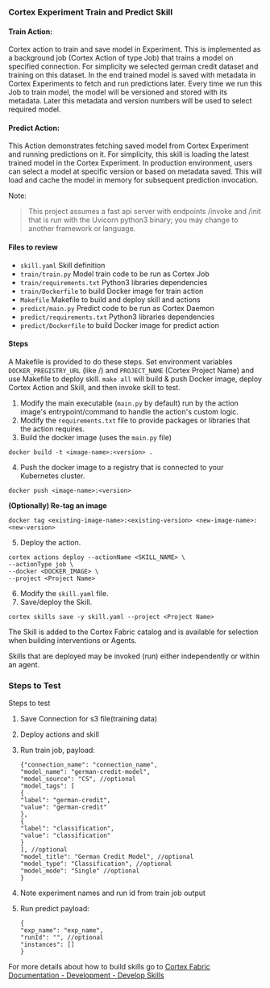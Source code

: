 ### Cortex Experiment Train and Predict Skill

#### Train Action: 
Cortex action to train and save model in Experiment. 
This is implemented as a background job (Cortex Action of type Job) that trains a model on specified connection.
For simplicity we selected german credit dataset and training on this dataset. 
In the end trained model is saved with metadata in Cortex Experiments to fetch and run predictions later.
Every time we run this Job to train model, the model will be versioned and stored with its metadata. 
Later this metadata and version numbers will be used to select required model.

#### Predict Action: 
This Action demonstrates fetching saved model from Cortex Experiment and running predictions on it. 
For simplicity, this skill is loading the latest trained model in the Cortex Experiment. 
In production environment, users can select a model at specific version or based on metadata saved. 
This will load and cache the model in memory for subsequent prediction invocation.

Note:
>This project assumes a fast api server with endpoints /invoke and /init that is run with the Uvicorn python3 binary; 
you may change to another framework or language.

#### Files to review
* `skill.yaml` Skill definition
* `train/train.py` Model train code to be run as Cortex Job
* `train/requirements.txt` Python3 libraries dependencies
* `train/Dockerfile` to build Docker image for train action
* `Makefile` Makefile to build and deploy skill and actions
* `predict/main.py` Predict code to be run as Cortex Daemon
* `predict/requirements.txt` Python3 libraries dependencies
* `predict/Dockerfile` to build Docker image for predict action

#### Steps

A Makefile is provided to do these steps. Set environment variables `DOCKER_PREGISTRY_URL` (like <docker-registry-url>/<namespace-org>) and `PROJECT_NAME` (Cortex Project Name) and use Makefile to deploy skill.
`make all` will build & push Docker image, deploy Cortex Action and Skill, and then invoke skill to test.  

1. Modify the main executable (`main.py` by default) run by the action image's entrypoint/command to handle the action's custom logic.
2. Modify the `requirements.txt` file to provide packages or libraries that the action requires.
3. Build the docker image (uses the `main.py` file)
  ```
  docker build -t <image-name>:<version> .
  ```
4. Push the docker image to a registry that is connected to your Kubernetes cluster.
  ```
  docker push <image-name>:<version>
  ```

  **(Optionally) Re-tag an image**
  ```
  docker tag <existing-image-name>:<existing-version> <new-image-name>:<new-version>
  ```
5. Deploy the action.
  ```
  cortex actions deploy --actionName <SKILL_NAME> \
  --actionType job \
  --docker <DOCKER_IMAGE> \
  --project <Project Name>
  ```
6. Modify the `skill.yaml` file.
7. Save/deploy the Skill.
  ```
  cortex skills save -y skill.yaml --project <Project Name>
  ```

   The Skill is added to the Cortex Fabric catalog and is available for selection when building interventions or Agents.

   Skills that are deployed may be invoked (run) either independently or within an agent.

### Steps to Test

Steps to test

1. Save Connection for s3 file(training data)

2. Deploy actions and skill

3. Run train job, payload:
    ```
    {"connection_name": "connection_name",
    "model_name": "german-credit-model",
    "model_source": "CS", //optional
    "model_tags": [
    {
    "label": "german-credit",
    "value": "german-credit"
    },
    {
    "label": "classification",
    "value": "classification"
    }
    ], //optional
    "model_title": "German Credit Model", //optional
    "model_type": "Classification", //optional
    "model_mode": "Single" //optional
    }
    ```
4. Note experiment names and run id from train job output

5. Run predict payload:
    ```
    {
    "exp_name": "exp_name",
    "runId": "", //optional
    "instances": []
    }
    ```


For more details about how to build skills go to [Cortex Fabric Documentation - Development - Develop Skills](https://cognitivescale.github.io/cortex-fabric/docs/development/define-skills)
